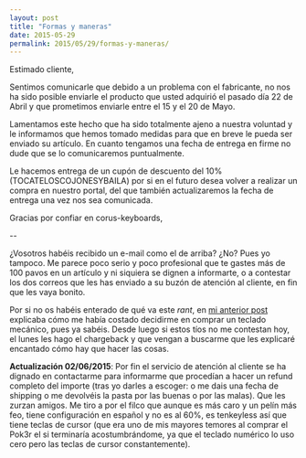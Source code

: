 ```yaml
---
layout: post
title: "Formas y maneras"
date: 2015-05-29
permalink: 2015/05/29/formas-y-maneras/
---
```

Estimado cliente,

Sentimos comunicarle que debido a un problema con el fabricante, no nos ha sido posible enviarle el producto que usted adquirió el pasado día 22 de Abril y que prometimos enviarle entre el 15 y el 20 de Mayo.

Lamentamos este hecho que ha sido totalmente ajeno a nuestra voluntad y le informamos que hemos tomado medidas para que en breve le pueda ser enviado su artículo. En cuanto tengamos una fecha de entrega en firme no dude que se lo comunicaremos puntualmente.

Le hacemos entrega de un cupón de descuento del 10% (TOCATELOSCOJONESYBAILA) por si en el futuro desea volver a realizar un compra en nuestro portal, del que también actualizaremos la fecha de entrega una vez nos sea comunicada.

Gracias por confiar en corus-keyboards,

--

¿Vosotros habéis recibido un e-mail como el de arriba? ¿No? Pues yo tampoco. Me parece poco serio y poco profesional que te gastes más de 100 pavos en un artículo y ni siquiera se dignen a informarte, o a contestar los dos correos que les has enviado a su buzón de atención al cliente, en fin que les vaya bonito.

Por si no os habéis enterado de qué va este _rant_, en [mi anterior post](http://resistancefutile.com/2015/04/26/y-por-que-me-he-comprado-un-teclado-mecanico-nordico-y-sin-teclas-de-cursor/) explicaba cómo me había costado decidirme en comprar un teclado mecánico, pues ya sabéis. Desde luego si estos tíos no me contestan hoy, el lunes les hago el chargeback y que vengan a buscarme que les explicaré encantado cómo hay que hacer las cosas.

**Actualización 02/06/2015**: Por fin el servicio de atención al cliente se ha dignado en contactarme para informarme que procedían a hacer un refund completo del importe (tras yo darles a escoger: o me dais una fecha de shipping o me devolvéis la pasta por las buenas o por las malas). Que les zurzan amigos. Me tiro a por el filco que aunque es más caro y un pelín más feo, tiene configuración en español y no es al 60%, es tenkeyless así que tiene teclas de cursor (que era uno de mis mayores temores al comprar el Pok3r el si terminaría acostumbrándome, ya que el teclado numérico lo uso cero pero las teclas de cursor constantemente).
